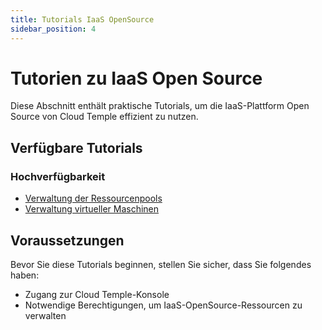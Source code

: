 ```yaml
---
title: Tutorials IaaS OpenSource
sidebar_position: 4
---
```


# Tutorien zu IaaS Open Source

Diese Abschnitt enthält praktische Tutorials, um die IaaS-Plattform Open Source von Cloud Temple effizient zu nutzen.

## Verfügbare Tutorials

### Hochverfügbarkeit
- [Verwaltung der Ressourcenpools](tutorials/high_availability/manage_pool.md)
- [Verwaltung virtueller Maschinen](tutorials/high_availability/manage_vm.md)

## Voraussetzungen

Bevor Sie diese Tutorials beginnen, stellen Sie sicher, dass Sie folgendes haben:

- Zugang zur Cloud Temple-Konsole
- Notwendige Berechtigungen, um IaaS-OpenSource-Ressourcen zu verwalten